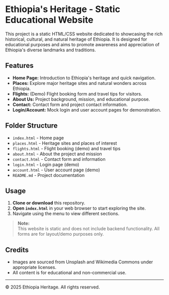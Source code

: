 # Ethiopia's Heritage - Static Educational Website

This project is a static HTML/CSS website dedicated to showcasing the rich historical, cultural, and natural heritage of Ethiopia. It is designed for educational purposes and aims to promote awareness and appreciation of Ethiopia's diverse landmarks and traditions.

## Features

- **Home Page:** Introduction to Ethiopia's heritage and quick navigation.
- **Places:** Explore major heritage sites and natural wonders across Ethiopia.
- **Flights:** (Demo) Flight booking form and travel tips for visitors.
- **About Us:** Project background, mission, and educational purpose.
- **Contact:** Contact form and project contact information.
- **Login/Account:** Mock login and user account pages for demonstration.

## Folder Structure

- `index.html` - Home page
- `places.html` - Heritage sites and places of interest
- `flights.html` - Flight booking (demo) and travel tips
- `about.html` - About the project and mission
- `contact.html` - Contact form and information
- `login.html` - Login page (demo)
- `account.html` - User account page (demo)
- `README.md` - Project documentation

## Usage

1. **Clone or download** this repository.
2. **Open `index.html`** in your web browser to start exploring the site.
3. Navigate using the menu to view different sections.

> **Note:**  
> This website is static and does not include backend functionality. All forms are for layout/demo purposes only.

## Credits

- Images are sourced from Unsplash and Wikimedia Commons under appropriate licenses.
- All content is for educational and non-commercial use.

---

&copy; 2025 Ethiopia Heritage. All rights reserved.
